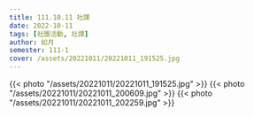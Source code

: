 ```yaml
---
title: 111.10.11 社課
date: 2022-10-11
tags: [社團活動, 社課]
author: 如月
semester: 111-1
cover: /assets/20221011/20221011_191525.jpg
---
```


{{< photo "/assets/20221011/20221011_191525.jpg" >}} {{< photo "/assets/20221011/20221011_200609.jpg" >}}
{{< photo "/assets/20221011/20221011_202259.jpg" >}}
